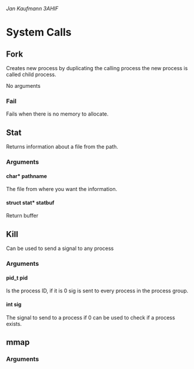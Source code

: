 *Jan Kaufmann 3AHIF*
# System Calls
## Fork
Creates new process by duplicating the calling process the new process is called child process.

No arguments

### Fail
Fails when there is no memory to allocate.

## Stat
Returns information about a file from the path.

### Arguments
#### char* pathname
The file from where you want the information.

#### struct stat* statbuf
Return buffer

## Kill
Can be used to send a signal to any process

### Arguments
#### pid_t pid
Is the process ID, if it is 0 sig is sent to every process in the process group.

#### int sig
The signal to send to a process if 0 can be used to check if a process exists.

## mmap
### Arguments
